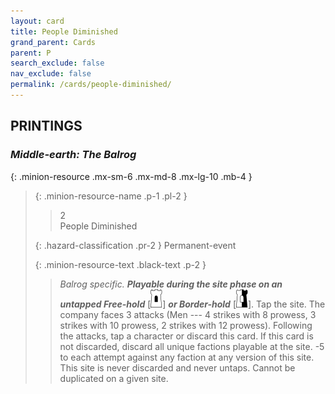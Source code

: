 ```yaml
---
layout: card
title: People Diminished
grand_parent: Cards
parent: P
search_exclude: false
nav_exclude: false
permalink: /cards/people-diminished/
---
```


## PRINTINGS


### _Middle-earth: The Balrog_

{: .minion-resource .mx-sm-6 .mx-md-8 .mx-lg-10 .mb-4 }
> {: .minion-resource-name .p-1 .pl-2 }
> > <div class="hazard-mp">2</div>
> > <div class="card-name">People Diminished</div>
>
> {: .hazard-classification .pr-2 }
> Permanent-event
>
> {: .minion-resource-text .black-text .p-2 }
> > _Balrog specific._ ***Playable during the site phase on an untapped Free-hold*** \[![](/assets/images/free-hold.svg)] ***or Border-hold*** \[![](/assets/images/border-hold.svg)]. Tap the site. The company faces 3 attacks (Men --- 4 strikes with 8 prowess, 3 strikes with 10 prowess, 2 strikes with 12 prowess). Following the attacks, tap a character or discard this card. If this card is not discarded, discard all unique factions playable at the site. -5 to each attempt against any faction at any version of this site. This site is never discarded and never untaps. Cannot be duplicated on a given site. 
> 

